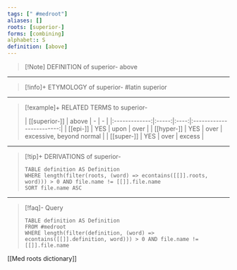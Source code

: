 ```yaml
---
tags: [" #medroot"]
aliases: []
roots: [superior-]
forms: [combining]
alphabet:: S
definition: [above]
---
```

>[!Note] DEFINITION of superior-
>above
_____
>[!info]+ ETYMOLOGY of superior-
>#latin superior
_____
>[!example]+ RELATED TERMS to superior-
>
>| [[superior-]] | above |  -   |            -             |
|:-------------:|:-----:|:----:|:------------------------:|
|   [[epi-]]    |  YES  | upon |           over           |
|  [[hyper-]]   |  YES  | over | excessive, beyond normal |
|  [[super-]]   |  YES  | over | excess                         |
_____
>[!tip]+ DERIVATIONS of superior-
>```dataview
>TABLE definition AS Definition 
>WHERE length(filter(roots, (word) => econtains([[]].roots, word))) > 0 AND file.name != [[]].file.name
>SORT file.name ASC
>```
___
>[!faq]- Query
>```dataview
>TABLE definition AS Definition
>FROM #medroot
>WHERE length(filter(definition, (word) => econtains([[]].definition, word))) > 0 AND file.name != [[]].file.name
>```

[[Med roots dictionary]]